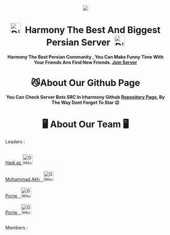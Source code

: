 <h3 align="center"> <img src="https://avatars.githubusercontent.com/u/104295138?s=200&v=4"> </h3>
<h1 align="center"><img alt="Discord" title="Discord" height="32" width="32" src="https://raw.githubusercontent.com/peterthehan/peterthehan/master/assets/discord.svg">&nbsp;&nbsp;Harmony The Best And Biggest Persian Server&nbsp;&nbsp;<img alt="Discord" title="Discord" height="32" width="32" src="https://raw.githubusercontent.com/peterthehan/peterthehan/master/assets/discord.svg"></h1>

<p align="center"><h4 align="center">Harmony The Best Persian Community , You Can Make Funny Time With Your Friends Ans Find New Friends. <a href="https://discord.gg/iran">Join Server<a></h4></p>


<h1 align="center">😼About Our Github Page</h1>

<p align="center"><h4 align="center">You Can Check Server Bots SRC In Irharmony Github <a href="https://github.com/orgs/irharmony/repositories">Repository Page</a>, By The Way Dont Forgot To Star 😉</h4></p>

<h1 align="center">🖥 About Our Team 🖥</h1>

Leaders :

</br>
<a href="https://github.com/hadiazt">Hadi.az </a><img alt="GitHub" title="GitHub" height="32" width="32" src="https://avatars.githubusercontent.com/u/65118892?v=4">

</br>
</br>
<a href="https://github.com/Mhmd-Akh">Mohammad Akh &nbsp;&nbsp;</a><img alt="GitHub" title="GitHub" height="32" width="32" src="https://avatars.githubusercontent.com/u/79569464?v=4">

</br>
</br>
<a href="https://github.com/poriw-hjt">Poriw &nbsp;&nbsp;</a><img alt="GitHub" title="GitHub" height="32" width="32" src="https://avatars.githubusercontent.com/u/86245418?v=4">

</br>
</br>
<a href="https://github.com/poriw-hjt">Poriw &nbsp;&nbsp;</a><img alt="GitHub" title="GitHub" height="32" width="32" src="https://avatars.githubusercontent.com/u/86245418?v=4">

</br>
</br>

Members :

